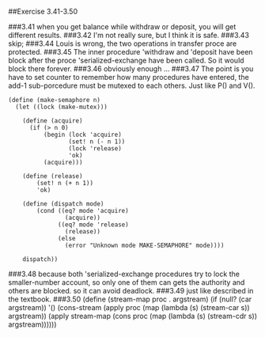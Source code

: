 ##Exercise 3.41-3.50

###3.41
when you get balance while withdraw or deposit, you will get different results.
###3.42
I'm not really sure, but I think it is safe.
###3.43
skip;
###3.44
Louis is wrong, the two operations in transfer proce are protected.
###3.45
The inner procedure 'withdraw and 'deposit have been block after the proce 'serialized-exchange have been called. So it would block there forever.
###3.46
obviously enough ...
###3.47
The point is you have to set counter to remember how many procedures have entered, the add-1 sub-porcedure must be mutexed to each others. Just like P() and V().

	(define (make-semaphore n)
	  (let ((lock (make-mutex)))
	    
	    (define (acquire)
	      (if (> n 0)
	          (begin (lock 'acquire)
	                 (set! n (- n 1))
	                 (lock 'release)
	                 'ok)
	          (acquire)))
	    
	    (define (release)
	        (set! n (+ n 1))
	        'ok)
	
	    (define (dispatch mode)
	        (cond ((eq? mode 'acquire)
	                (acquire))
	              ((eq? mode 'release)
	                (release))
	              (else
	                (error "Unknown mode MAKE-SEMAPHORE" mode))))
	
	    dispatch))
###3.48
because both 'serialized-exchange procedures try to lock the smaller-number account, so only one of them can gets the authority and others are blocked. so it can avoid deadlock.
###3.49
just like described in the textbook.
###3.50
	(define (stream-map proc . argstream)
	    (if (null? (car argstream))
	        '()
	        (cons-stream
	            (apply proc 
	                   (map (lambda (s)
	                            (stream-car s))
	                        argstream))
	            (apply stream-map 
	                   (cons proc (map (lambda (s)
	                                       (stream-cdr s))
	                                   argstream))))))